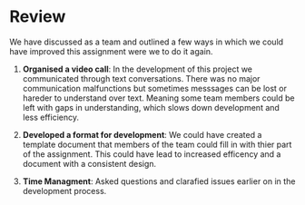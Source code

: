 # Review 
We have discussed as a team and outlined a few ways in which we could have improved this assignment were we to do it again. 

1. __Organised a video call__: In the development of this project we communicated through text conversations. There was no major communication malfunctions but sometimes messsages can be lost or hareder to understand over text. Meaning some team members could be left with gaps in understanding, which slows down development and less efficiency.

2. __Developed  a format for development__: We could have created a template document that members of the team could fill in with thier part of the assignment. This could have lead to increased efficency and a document with a consistent design. 

3. __Time Managment__: Asked questions and clarafied issues earlier on in the development process. 